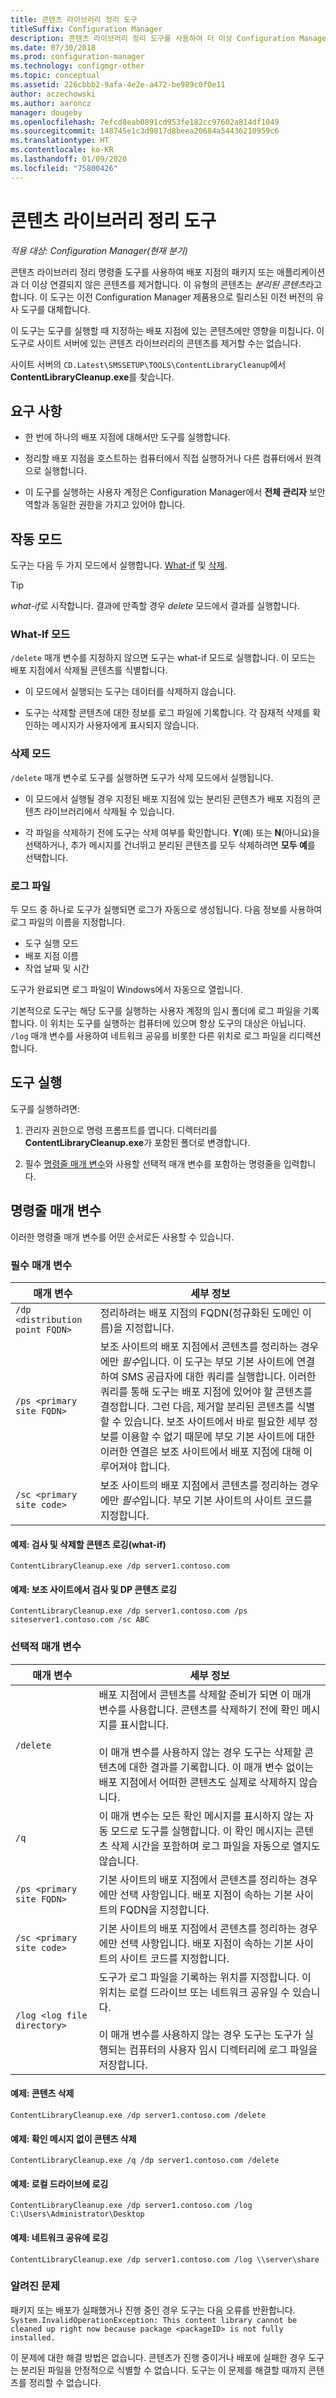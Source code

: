 ```yaml
---
title: 콘텐츠 라이브러리 정리 도구
titleSuffix: Configuration Manager
description: 콘텐츠 라이브러리 정리 도구를 사용하여 더 이상 Configuration Manager 배포와 연결되어 있지 않은 분리된 콘텐츠를 제거합니다.
ms.date: 07/30/2018
ms.prod: configuration-manager
ms.technology: configmgr-other
ms.topic: conceptual
ms.assetid: 226cbbb2-9afa-4e2e-a472-be989c0f0e11
author: aczechowski
ms.author: aaroncz
manager: dougeby
ms.openlocfilehash: 7efcd8eab0891cd953fe182cc97602a814df1049
ms.sourcegitcommit: 148745e1c3d9817d8beea20684a54436210959c6
ms.translationtype: HT
ms.contentlocale: ko-KR
ms.lasthandoff: 01/09/2020
ms.locfileid: "75800426"
---
```

# <a name="content-library-cleanup-tool"></a>콘텐츠 라이브러리 정리 도구

*적용 대상: Configuration Manager(현재 분기)*

콘텐츠 라이브러리 정리 명령줄 도구를 사용하여 배포 지점의 패키지 또는 애플리케이션과 더 이상 연결되지 않은 콘텐츠를 제거합니다. 이 유형의 콘텐츠는 *분리된 콘텐츠*라고 합니다. 이 도구는 이전 Configuration Manager 제품용으로 릴리스된 이전 버전의 유사 도구를 대체합니다.  

이 도구는 도구를 실행할 때 지정하는 배포 지점에 있는 콘텐츠에만 영향을 미칩니다. 이 도구로 사이트 서버에 있는 콘텐츠 라이브러리의 콘텐츠를 제거할 수는 없습니다.

사이트 서버의 `CD.Latest\SMSSETUP\TOOLS\ContentLibraryCleanup`에서 **ContentLibraryCleanup.exe**를 찾습니다.



## <a name="requirements"></a>요구 사항  

- 한 번에 하나의 배포 지점에 대해서만 도구를 실행합니다.  

- 정리할 배포 지점을 호스트하는 컴퓨터에서 직접 실행하거나 다른 컴퓨터에서 원격으로 실행합니다.  

- 이 도구를 실행하는 사용자 계정은 Configuration Manager에서 **전체 관리자** 보안 역할과 동일한 권한을 가지고 있어야 합니다.  



## <a name="modes-of-operation"></a>작동 모드

도구는 다음 두 가지 모드에서 실행합니다. [What-if](#what-if-mode) 및 [삭제](#delete-mode).

> [!Tip]  
> *what-if*로 시작합니다. 결과에 만족할 경우 *delete* 모드에서 결과를 실행합니다.  


### <a name="what-if-mode"></a>What-If 모드   

`/delete` 매개 변수를 지정하지 않으면 도구는 what-if 모드로 실행합니다. 이 모드는 배포 지점에서 삭제될 콘텐츠를 식별합니다.

- 이 모드에서 실행되는 도구는 데이터를 삭제하지 않습니다.  

- 도구는 삭제할 콘텐츠에 대한 정보를 로그 파일에 기록합니다. 각 잠재적 삭제를 확인하는 메시지가 사용자에게 표시되지 않습니다.  


### <a name="delete-mode"></a>삭제 모드   

`/delete` 매개 변수로 도구를 실행하면 도구가 삭제 모드에서 실행됩니다.

- 이 모드에서 실행될 경우 지정된 배포 지점에 있는 분리된 콘텐츠가 배포 지점의 콘텐츠 라이브러리에서 삭제될 수 있습니다.  

- 각 파일을 삭제하기 전에 도구는 삭제 여부를 확인합니다. **Y**(예) 또는 **N**(아니요)을 선택하거나, 추가 메시지를 건너뛰고 분리된 콘텐츠를 모두 삭제하려면 **모두 예**를 선택합니다.  


### <a name="log-file"></a>로그 파일

두 모드 중 하나로 도구가 실행되면 로그가 자동으로 생성됩니다. 다음 정보를 사용하여 로그 파일의 이름을 지정합니다. 
- 도구 실행 모드  
- 배포 지점 이름  
- 작업 날짜 및 시간  

도구가 완료되면 로그 파일이 Windows에서 자동으로 열립니다. 

기본적으로 도구는 해당 도구를 실행하는 사용자 계정의 임시 폴더에 로그 파일을 기록합니다. 이 위치는 도구를 실행하는 컴퓨터에 있으며 항상 도구의 대상은 아닙니다. `/log` 매개 변수를 사용하여 네트워크 공유를 비롯한 다른 위치로 로그 파일을 리디렉션합니다.



## <a name="run-the-tool"></a>도구 실행

도구를 실행하려면: 

1. 관리자 권한으로 명령 프롬프트를 엽니다. 디렉터리를 **ContentLibraryCleanup.exe**가 포함된 폴더로 변경합니다.  

2. 필수 [명령줄 매개 변수](#bkmk_params)와 사용할 선택적 매개 변수를 포함하는 명령줄을 입력합니다.



## <a name="bkmk_params"></a> 명령줄 매개 변수  

이러한 명령줄 매개 변수를 어떤 순서로든 사용할 수 있습니다.   

### <a name="required-parameters"></a>필수 매개 변수

|매개 변수|세부 정보|
|---------|-------|
| `/dp <distribution point FQDN>`  | 정리하려는 배포 지점의 FQDN(정규화된 도메인 이름)을 지정합니다. |
| `/ps <primary site FQDN>` | 보조 사이트의 배포 지점에서 콘텐츠를 정리하는 경우에만 *필수*입니다. 이 도구는 부모 기본 사이트에 연결하여 SMS 공급자에 대한 쿼리를 실행합니다. 이러한 쿼리를 통해 도구는 배포 지점에 있어야 할 콘텐츠를 결정합니다. 그런 다음, 제거할 분리된 콘텐츠를 식별할 수 있습니다. 보조 사이트에서 바로 필요한 세부 정보를 이용할 수 없기 때문에 부모 기본 사이트에 대한 이러한 연결은 보조 사이트에서 배포 지점에 대해 이루어져야 합니다.|
| `/sc <primary site code>`  | 보조 사이트의 배포 지점에서 콘텐츠를 정리하는 경우에만 *필수*입니다. 부모 기본 사이트의 사이트 코드를 지정합니다. |

#### <a name="example-scan-and-log-what-content-it-would-delete-what-if"></a>예제: 검사 및 삭제할 콘텐츠 로깅(what-if)
`ContentLibraryCleanup.exe /dp server1.contoso.com`

#### <a name="example-scan-and-log-content-for-a-dp-at-a-secondary-site"></a>예제: 보조 사이트에서 검사 및 DP 콘텐츠 로깅
`ContentLibraryCleanup.exe /dp server1.contoso.com /ps siteserver1.contoso.com /sc ABC` 


### <a name="optional-parameters"></a>선택적 매개 변수

|매개 변수|세부 정보|
|---------|-------|
|`/delete`| 배포 지점에서 콘텐츠를 삭제할 준비가 되면 이 매개 변수를 사용합니다. 콘텐츠를 삭제하기 전에 확인 메시지를 표시합니다. </br></br> 이 매개 변수를 사용하지 않는 경우 도구는 삭제할 콘텐츠에 대한 결과를 기록합니다. 이 매개 변수 없이는 배포 지점에서 어떠한 콘텐츠도 실제로 삭제하지 않습니다. |
| `/q` | 이 매개 변수는 모든 확인 메시지를 표시하지 않는 자동 모드로 도구를 실행합니다. 이 확인 메시지는 콘텐츠 삭제 시간을 포함하며 로그 파일을 자동으로 열지도 않습니다. |
| `/ps <primary site FQDN>` | 기본 사이트의 배포 지점에서 콘텐츠를 정리하는 경우에만 선택 사항입니다. 배포 지점이 속하는 기본 사이트의 FQDN을 지정합니다. |
| `/sc <primary site code>` | 기본 사이트의 배포 지점에서 콘텐츠를 정리하는 경우에만 선택 사항입니다. 배포 지점이 속하는 기본 사이트의 사이트 코드를 지정합니다. |
| `/log <log file directory>` | 도구가 로그 파일을 기록하는 위치를 지정합니다. 이 위치는 로컬 드라이브 또는 네트워크 공유일 수 있습니다.</br></br> 이 매개 변수를 사용하지 않는 경우 도구는 도구가 실행되는 컴퓨터의 사용자 임시 디렉터리에 로그 파일을 저장합니다.|

#### <a name="example-delete-content"></a>예제: 콘텐츠 삭제 
`ContentLibraryCleanup.exe /dp server1.contoso.com /delete`

#### <a name="example-delete-content-without-prompts"></a>예제: 확인 메시지 없이 콘텐츠 삭제
`ContentLibraryCleanup.exe /q /dp server1.contoso.com /delete` 

#### <a name="example-log-to-local-drive"></a>예제: 로컬 드라이브에 로깅
`ContentLibraryCleanup.exe /dp server1.contoso.com /log C:\Users\Administrator\Desktop` 

#### <a name="example-log-to-network-share"></a>예제: 네트워크 공유에 로깅
`ContentLibraryCleanup.exe /dp server1.contoso.com /log \\server\share`


### <a name="known-issue"></a>알려진 문제

패키지 또는 배포가 실패했거나 진행 중인 경우 도구는 다음 오류를 반환합니다. `System.InvalidOperationException: This content library cannot be cleaned up right now because package <packageID> is not fully installed.`

이 문제에 대한 해결 방법은 없습니다. 콘텐츠가 진행 중이거나 배포에 실패한 경우 도구는 분리된 파일을 안정적으로 식별할 수 없습니다. 도구는 이 문제를 해결할 때까지 콘텐츠를 정리할 수 없습니다.
